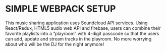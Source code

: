 # SIMPLE WEBPACK SETUP

This music sharing application uses Soundcloud API services. Using React/Redux, HTML5 audio web API and firebase, users can combine their favorite playlists into a “playroom” with 4-digit passcode so that the users can add, update and stream tracks in the playroom. No more worrying about who will be the DJ for the night anymore!

<br />
